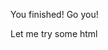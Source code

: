 You finished! Go you!

<div>Let me try some html</div>

<script>
document.addEventListener("visibilitychange", function() {
  console.log("Finish.md changed")
  console.log( document.visibilityState );
});
</script>
